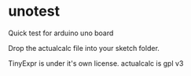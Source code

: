# unotest
Quick test for arduino uno board

Drop the actualcalc file into your sketch folder.

TinyExpr is under it's own license. actualcalc is gpl v3
